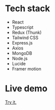 # Tech stack

- React
- Typescript
- Redux (Thunk)
- Tailwind CSS
- Express.js
- Axios
- MongoDB
- Node.js
- Lucide
- Framer motion

# Live demo

<a href="https://stock-management-one.vercel.app/">Try it. </a>
